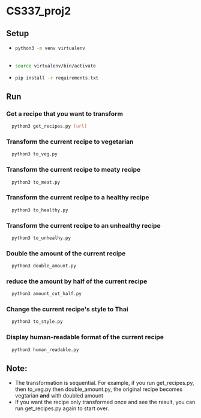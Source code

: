 # CS337_proj2

## Setup
* ```sh
  python3 -m venv virtualenv
 
* ```sh
  source virtualenv/bin/activate
  
* ```sh
  pip install -r requirements.txt
  
## Run

### Get a recipe that you want to transform
```sh
  python3 get_recipes.py [url]
```  
  
### Transform the current recipe to vegetarian
```sh
  python3 to_veg.py
```

### Transform the current recipe to meaty recipe
```sh
  python3 to_meat.py
```

### Transform the current recipe to a healthy recipe
```sh
  python3 to_healthy.py
```

### Transform the current recipe to an unhealthy recipe
```sh
  python3 to_unhealhy.py
```

### Double the amount of the current recipe
```sh
  python3 double_amount.py
```

### reduce the amount by half of the current recipe
```sh
  python3 amount_cut_half.py
```

### Change the current recipe's style to Thai
```sh
  python3 to_style.py
```
### Display human-readable format of the current recipe
```sh
  python3 human_readable.py
```

## Note:
* The transformation is sequential. For example, if you run get_recipes.py, then to_veg.py then double_amount.py, the original recipe becomes vegtarian **and** with doubled amount 
* If you want the recipe only transformed once and see the result, you can run get_recipes.py again to start over.
